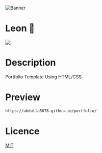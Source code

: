 ![Banner](https://github.com/Abdulla5678/banners/blob/master/Leon%20Banner.gif?raw=true)

# Leon 💸

![](https://img.shields.io/tokei/lines/github/Abdulla5678/Leon-Portfolio-Template)

# Description

Portfolio Template Using HTML/CSS

# Preview

```bash
https://abdulla5678.github.io/portfolio/
```

# Licence

[MIT](https://choosealicense.com/licenses/mit/)
